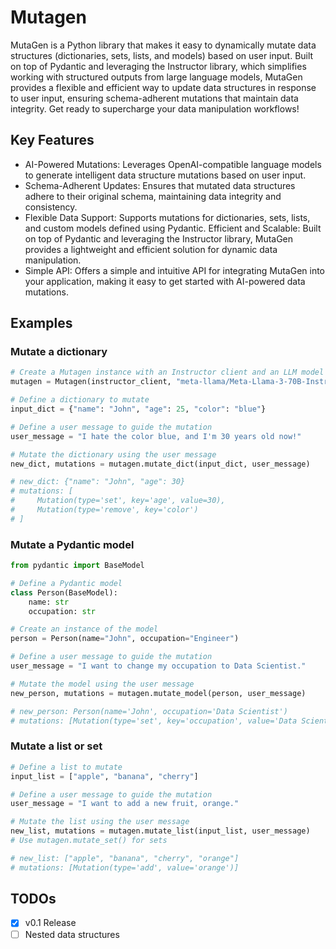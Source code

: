 # Mutagen

MutaGen is a Python library that makes it easy to dynamically mutate data structures (dictionaries, sets, lists, and models) based on user input. Built on top of Pydantic and leveraging the Instructor library, which simplifies working with structured outputs from large language models, MutaGen provides a flexible and efficient way to update data structures in response to user input, ensuring schema-adherent mutations that maintain data integrity. Get ready to supercharge your data manipulation workflows!

## Key Features

* AI-Powered Mutations: Leverages OpenAI-compatible language models to generate intelligent data structure mutations based on user input.
* Schema-Adherent Updates: Ensures that mutated data structures adhere to their original schema, maintaining data integrity and consistency.
* Flexible Data Support: Supports mutations for dictionaries, sets, lists, and custom models defined using Pydantic.
Efficient and Scalable: Built on top of Pydantic and leveraging the Instructor library, MutaGen provides a lightweight and efficient solution for dynamic data manipulation.
* Simple API: Offers a simple and intuitive API for integrating MutaGen into your application, making it easy to get started with AI-powered data mutations.

## Examples

### Mutate a dictionary

```python
# Create a Mutagen instance with an Instructor client and an LLM model
mutagen = Mutagen(instructor_client, "meta-llama/Meta-Llama-3-70B-Instruct")

# Define a dictionary to mutate
input_dict = {"name": "John", "age": 25, "color": "blue"}

# Define a user message to guide the mutation
user_message = "I hate the color blue, and I'm 30 years old now!"

# Mutate the dictionary using the user message
new_dict, mutations = mutagen.mutate_dict(input_dict, user_message)

# new_dict: {"name": "John", "age": 30}
# mutations: [
#     Mutation(type='set', key='age', value=30),
#     Mutation(type='remove', key='color')
# ]
```

### Mutate a Pydantic model

```python
from pydantic import BaseModel

# Define a Pydantic model
class Person(BaseModel):
    name: str
    occupation: str

# Create an instance of the model
person = Person(name="John", occupation="Engineer")

# Define a user message to guide the mutation
user_message = "I want to change my occupation to Data Scientist."

# Mutate the model using the user message
new_person, mutations = mutagen.mutate_model(person, user_message)

# new_person: Person(name='John', occupation='Data Scientist')
# mutations: [Mutation(type='set', key='occupation', value='Data Scientist')]
```

### Mutate a list or set

```python
# Define a list to mutate
input_list = ["apple", "banana", "cherry"]

# Define a user message to guide the mutation
user_message = "I want to add a new fruit, orange."

# Mutate the list using the user message
new_list, mutations = mutagen.mutate_list(input_list, user_message)
# Use mutagen.mutate_set() for sets

# new_list: ["apple", "banana", "cherry", "orange"]
# mutations: [Mutation(type='add', value='orange')]
```

## TODOs

* [x] v0.1 Release
* [ ] Nested data structures
